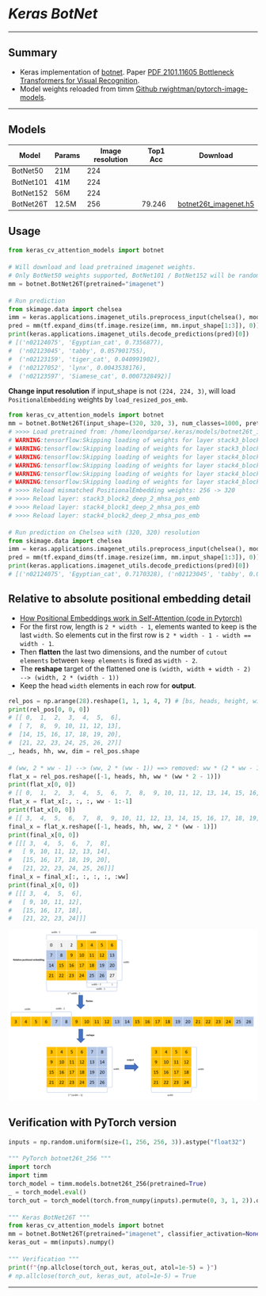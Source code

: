 # ___Keras BotNet___
***

## Summary
  - Keras implementation of [botnet](https://gist.github.com/aravindsrinivas/56359b79f0ce4449bcb04ab4b56a57a2). Paper [PDF 2101.11605 Bottleneck Transformers for Visual Recognition](https://arxiv.org/pdf/2101.11605.pdf).
  - Model weights reloaded from timm [Github rwightman/pytorch-image-models](https://github.com/rwightman/pytorch-image-models).
***

## Models
  | Model        | Params | Image resolution | Top1 Acc | Download            |
  | ------------ | ------ | ---------------- | -------- | ------------------- |
  | BotNet50     | 21M    | 224              |          |  |
  | BotNet101    | 41M    | 224              |          |  |
  | BotNet152    | 56M    | 224              |          |  |
  | BotNet26T    | 12.5M  | 256              | 79.246   | [botnet26t_imagenet.h5](https://github.com/leondgarse/keras_cv_attention_models/releases/download/botnet/botnet26t_imagenet.h5) |
## Usage
  ```py
  from keras_cv_attention_models import botnet

  # Will download and load pretrained imagenet weights.
  # Only BotNet50 weights supported, BotNet101 / BotNet152 will be random inited.
  mm = botnet.BotNet26T(pretrained="imagenet")

  # Run prediction
  from skimage.data import chelsea
  imm = keras.applications.imagenet_utils.preprocess_input(chelsea(), mode='torch') # Chelsea the cat
  pred = mm(tf.expand_dims(tf.image.resize(imm, mm.input_shape[1:3]), 0)).numpy()
  print(keras.applications.imagenet_utils.decode_predictions(pred)[0])
  # [('n02124075', 'Egyptian_cat', 0.7356877),
  #  ('n02123045', 'tabby', 0.057901755),
  #  ('n02123159', 'tiger_cat', 0.040991902),
  #  ('n02127052', 'lynx', 0.0043538176),
  #  ('n02123597', 'Siamese_cat', 0.0007328492)]
  ```
  **Change input resolution** if input_shape is not `(224, 224, 3)`, will load `PositionalEmbedding` weights by `load_resized_pos_emb`.
  ```py
  from keras_cv_attention_models import botnet
  mm = botnet.BotNet26T(input_shape=(320, 320, 3), num_classes=1000, pretrained="imagenet")
  # >>>> Load pretrained from: /home/leondgarse/.keras/models/botnet26t_imagenet.h5
  # WARNING:tensorflow:Skipping loading of weights for layer stack3_block2_deep_2_mhsa_pos_emb due to mismatch in shape ((64, 39) vs (64, 31)).
  # WARNING:tensorflow:Skipping loading of weights for layer stack3_block2_deep_2_mhsa_pos_emb due to mismatch in shape ((64, 39) vs (64, 31)).
  # WARNING:tensorflow:Skipping loading of weights for layer stack4_block1_deep_2_mhsa_pos_emb due to mismatch in shape ((128, 39) vs (128, 31)).
  # WARNING:tensorflow:Skipping loading of weights for layer stack4_block1_deep_2_mhsa_pos_emb due to mismatch in shape ((128, 39) vs (128, 31)).
  # WARNING:tensorflow:Skipping loading of weights for layer stack4_block2_deep_2_mhsa_pos_emb due to mismatch in shape ((128, 19) vs (128, 15)).
  # WARNING:tensorflow:Skipping loading of weights for layer stack4_block2_deep_2_mhsa_pos_emb due to mismatch in shape ((128, 19) vs (128, 15)).
  # >>>> Reload mismatched PositionalEmbedding weights: 256 -> 320
  # >>>> Reload layer: stack3_block2_deep_2_mhsa_pos_emb
  # >>>> Reload layer: stack4_block1_deep_2_mhsa_pos_emb
  # >>>> Reload layer: stack4_block2_deep_2_mhsa_pos_emb

  # Run prediction on Chelsea with (320, 320) resolution
  from skimage.data import chelsea
  imm = keras.applications.imagenet_utils.preprocess_input(chelsea(), mode='torch') # Chelsea the cat
  pred = mm(tf.expand_dims(tf.image.resize(imm, mm.input_shape[1:3]), 0)).numpy()
  print(keras.applications.imagenet_utils.decode_predictions(pred)[0])
  # [('n02124075', 'Egyptian_cat', 0.7170328), ('n02123045', 'tabby', 0.047512695), ...]
  ```
## Relative to absolute positional embedding detail
  - [How Positional Embeddings work in Self-Attention (code in Pytorch)](https://theaisummer.com/positional-embeddings/)
  - For the first row, length is `2 * width - 1`, elements wanted to keep is the last `width`. So elements cut in the first row is `2 * width - 1 - width == width - 1`.
  - Then **flatten** the last two dimensions, and the number of `cutout elements` between `keep elements` is fixed as `width - 2`.
  - The **reshape** target of the flattened one is `(width, width + width - 2) --> (width, 2 * (width - 1))`
  - Keep the head `width` elements in each row for **output**.
  ```py
  rel_pos = np.arange(28).reshape(1, 1, 1, 4, 7) # [bs, heads, height, width, 2 * width - 1]
  print(rel_pos[0, 0, 0])
  # [[ 0,  1,  2,  3,  4,  5,  6],
  #  [ 7,  8,  9, 10, 11, 12, 13],
  #  [14, 15, 16, 17, 18, 19, 20],
  #  [21, 22, 23, 24, 25, 26, 27]]
  _, heads, hh, ww, dim = rel_pos.shape

  # (ww, 2 * ww - 1) --> (ww, 2 * (ww - 1)) ==> removed: ww * (2 * ww - 1) - ww * 2 * (ww - 1) == ww
  flat_x = rel_pos.reshape([-1, heads, hh, ww * (ww * 2 - 1)])
  print(flat_x[0, 0])
  # [[ 0,  1,  2,  3,  4,  5,  6,  7,  8,  9, 10, 11, 12, 13, 14, 15, 16, 17, 18, 19, 20, 21, 22, 23, 24, 25, 26, 27]]
  flat_x = flat_x[:, :, :, ww - 1:-1]
  print(flat_x[0, 0])
  # [[ 3,  4,  5,  6,  7,  8,  9, 10, 11, 12, 13, 14, 15, 16, 17, 18, 19, 20, 21, 22, 23, 24, 25, 26]]
  final_x = flat_x.reshape([-1, heads, hh, ww, 2 * (ww - 1)])
  print(final_x[0, 0])
  # [[[ 3,  4,  5,  6,  7,  8],
  #   [ 9, 10, 11, 12, 13, 14],
  #   [15, 16, 17, 18, 19, 20],
  #   [21, 22, 23, 24, 25, 26]]]
  final_x = final_x[:, :, :, :, :ww]
  print(final_x[0, 0])
  # [[[ 3,  4,  5,  6],
  #   [ 9, 10, 11, 12],
  #   [15, 16, 17, 18],
  #   [21, 22, 23, 24]]]
  ```
  ![](rel_to_abs.png)
## Verification with PyTorch version
  ```py
  inputs = np.random.uniform(size=(1, 256, 256, 3)).astype("float32")

  """ PyTorch botnet26t_256 """
  import torch
  import timm
  torch_model = timm.models.botnet26t_256(pretrained=True)
  _ = torch_model.eval()
  torch_out = torch_model(torch.from_numpy(inputs).permute(0, 3, 1, 2)).detach().numpy()

  """ Keras BotNet26T """
  from keras_cv_attention_models import botnet
  mm = botnet.BotNet26T(pretrained="imagenet", classifier_activation=None)
  keras_out = mm(inputs).numpy()

  """ Verification """
  print(f"{np.allclose(torch_out, keras_out, atol=1e-5) = }")
  # np.allclose(torch_out, keras_out, atol=1e-5) = True
  ```
***
